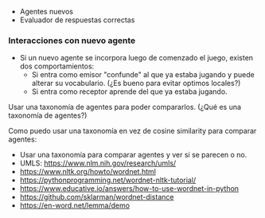 - Agentes nuevos
- Evaluador de respuestas correctas

### Interacciones con nuevo agente

- Si un nuevo agente se incorpora luego de comenzado el juego, existen dos comportamientos:
  - Si entra como emisor "confunde" al que ya estaba jugando y puede alterar su vocabulario. (¿Es bueno para evitar optimos locales?)
  - Si entra como receptor aprende del que ya estaba jugando.

Usar una taxonomía de agentes para poder compararlos. (¿Qué es una taxonomía de agentes?)

Como puedo usar una taxonomía en vez de cosine similarity para comparar agentes:

- Usar una taxonomía para comparar agentes y ver si se parecen o no.
- UMLS: https://www.nlm.nih.gov/research/umls/
- https://www.nltk.org/howto/wordnet.html
- https://pythonprogramming.net/wordnet-nltk-tutorial/
- https://www.educative.io/answers/how-to-use-wordnet-in-python
- https://github.com/sklarman/wordnet-distance
- https://en-word.net/lemma/demo
